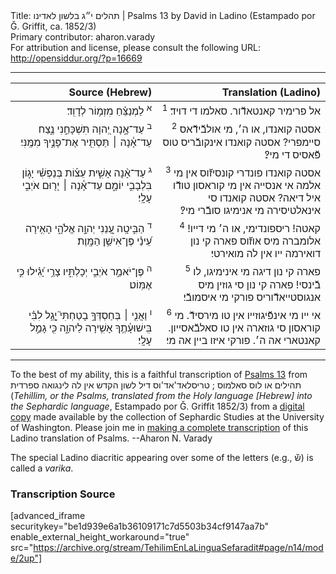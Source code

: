 <html>
<head></head>
<body>
Title: תהלים י״ג בלשון לאדינו | Psalms 13 by David in Ladino (Estampado por Ǧ. Griffit, ca. 1852/3)<br />
Primary contributor: aharon.varady<br />
For attribution and license, please consult the following URL: <a href="http://opensiddur.org/?p=16669">http://opensiddur.org/?p=16669</a>
<p />
<hr />

<table style="margin-left: auto;margin-right: auto;" class="draggable">
<thead><tr><th id="x" style="text-align: right;">Source (Hebrew)</th><th style="text-align: right;">Translation (Ladino)</th></tr></thead>
<tbody>
<tr><td style="vertical-align:top;" width="46%">
<div class="liturgy" lang="he" style="text-align: right;">
<sup>א</sup>&nbsp;לַמְנַצֵּ֗חַ 
מִזְמ֥וֹר לְדָוִֽד׃
</span></div></td>

<td style="vertical-align:top;" width="53%">
<div class="ladino" lang="lad" style="text-align: right;">
<sup>1</sup>&nbsp;אל פרימיר קאנטאדﬞור. 
סאלמו די דויד׃
</span></div></td></tr>


<tr><td style="vertical-align:top;" width="46%">
<div class="liturgy" lang="he" style="text-align: right;">
<sup>ב</sup>&nbsp;עַד־אָ֣נָה יְ֭הוָה תִּשְׁכָּחֵ֣נִי נֶ֑צַח 
עַד־אָ֓נָה ׀ תַּסְתִּ֖יר אֶת־פָּנֶ֣יךָ מִמֶּֽנִּי׃
</span></div></td>

<td style="vertical-align:top;" width="53%">
<div class="ladino" lang="lad" style="text-align: right;">
<sup>2</sup>&nbsp;אסטה קואנדו, או ה׳, מי אולבﬞידﬞאס סיימפרי? 
אסטה קואנדו אינקובﬞריס טוס פﬞאסיס די מי?׃
</span></div></td></tr>


<tr><td style="vertical-align:top;" width="46%">
<div class="liturgy" lang="he" style="text-align: right;">
<sup>ג</sup>&nbsp;עַד־אָ֨נָה אָשִׁ֪ית עֵצ֡וֹת בְּנַפְשִׁ֗י יָג֣וֹן בִּלְבָבִ֣י יוֹמָ֑ם 
עַד־אָ֓נָה ׀ יָר֖וּם אֹיְבִ֣י עָלָֽי׃
</span></div></td>

<td style="vertical-align:top;" width="53%">
<div class="ladino" lang="lad" style="text-align: right;">
<sup>3</sup>&nbsp;אסטה קואנדו פונדרי קונסיזﬞוס אין מי אלמה אי אנסייה אין מי קוראסון טודﬞו איל דיאה? 
אסטה קואנדו סי אינאלטיסירה מי אנימיגו סובﬞרי מי?׃
</span></div></td></tr>


<tr><td style="vertical-align:top;" width="46%">
<div class="liturgy" lang="he" style="text-align: right;">
<sup>ד</sup>&nbsp;הַבִּ֣יטָֽה 
עֲ֭נֵנִי 
יְהוָ֣ה אֱלֹהָ֑י 
הָאִ֥ירָה עֵ֝ינַ֗י פֶּן־אִישַׁ֥ן הַמָּֽוֶת׃
</span></div></td>

<td style="vertical-align:top;" width="53%">
<div class="ladino" lang="lad" style="text-align: right;">
<sup>4</sup>&nbsp;קאטה! 
ריספונדימי, 
או ה׳ מי דייו! 
אלומברה מיס אוזﬞוס פארה קי נון דואירמה ייו אין לה מואירטי׃
</span></div></td></tr>


<tr><td style="vertical-align:top;" width="46%">
<div class="liturgy" lang="he" style="text-align: right;">
<sup>ה</sup>&nbsp;פֶּן־יֹאמַ֣ר אֹיְבִ֣י יְכָלְתִּ֑יו 
צָרַ֥י יָ֝גִ֗ילוּ כִּ֣י אֶמּֽוֹט׃
</span></div></td>

<td style="vertical-align:top;" width="53%">
<div class="ladino" lang="lad" style="text-align: right;">
<sup>5</sup>&nbsp;פארה קי נון דיגה מי אינימיגו, לו בﬞינסי! 
פארה קי נון סי גוזין מיס אנגוסטייאדﬞוריס פורקי מי איסמובﬞי׃
</span></div></td></tr>


<tr><td style="vertical-align:top;" width="46%">
<div class="liturgy" lang="he" style="text-align: right;">
<sup>ו</sup>&nbsp;וַאֲנִ֤י ׀ בְּחַסְדְּךָ֣ בָטַחְתִּי֮ 
יָ֤גֵ֥ל לִבִּ֗י בִּֽישׁוּעָ֫תֶ֥ךָ 
אָשִׁ֥ירָה לַיהוָ֑ה 
כִּ֖י גָמַ֣ל עָלָֽי׃
</span></div></td>

<td style="vertical-align:top;" width="53%">
<div class="ladino" lang="lad" style="text-align: right;">
<sup>6</sup>&nbsp;אי ייו מי אינפﬞיגוזייו אין טו מירסידﬞ. 
מי קוראסון סי גוזארה אין טו סאלבﬞאסייון. 
קאנטארי אה ה׳. 
פורקי איזו ביין אה מי׃</span></div></td>
</span></div></td></tr>
</tbody></table>

<hr />

To the best of my ability, this is a faithful transcription of <a href="https://en.wikipedia.org/wiki/Psalm_13">Psalms 13</a> from תהילים או לוס סאלמוס ; טריסלאד'אד'וס דיל לשון הקדש אין לה לינגואה ספרדית (<em>Tehillim, or the Psalms, translated from the Holy language [Hebrew] into the Sephardic language</em>, Estampado por Ǧ. Griffit 1852/3) from a <a href="http://digitalcollections.lib.washington.edu/cdm/compoundobject/collection/p16786coll3/id/2453/rec/">digital copy</a> made available by the collection of Sephardic Studies at the University of Washington. Please join me in <a href="https://he.wikisource.org/wiki/%D7%9E%D7%A4%D7%AA%D7%97:Tehilim,_o_los_Salmos,_trezladados_del_leshon_ha-%E1%B8%B3odesh_en_la_lingua_Sefaradit.pdf">making a complete transcription</a> of this Ladino translation of Psalms. --Aharon N. Varady

The special Ladino diacritic appearing over some of the letters (e.g., שﬞ) is called a <em>varika</em>.

<h3>Transcription Source</h3>

[advanced_iframe securitykey="be1d939e6a1b36109171c7d5503b34cf9147aa7b" enable_external_height_workaround="true" src="https://archive.org/stream/TehilimEnLaLinguaSefaradit#page/n14/mode/2up"]

</body>
</html>